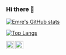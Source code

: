 ### Hi there 👋

[![Emre's GitHub stats](https://github-readme-stats.vercel.app/api?username=emrygtt&show_icons=true&theme=dark)](https://github.com/emrygtt/github-readme-stats)

[![Top Langs](https://github-readme-stats.vercel.app/api/top-langs/?username=emrygtt&layout=compact)](https://github.com/emrygtt/github-readme-stats)



[<img align="left" alt="codeSTACKr | LinkedIn" width="22px" src="https://cdn.jsdelivr.net/npm/simple-icons@v3/icons/linkedin.svg" />][linkedin]
[<img align="left" alt="codeSTACKr | Instagram" width="22px" src="https://cdn.jsdelivr.net/npm/simple-icons@v3/icons/instagram.svg" />][instagram]




[instagram]: https://instagram.com/emrygtt/
[linkedin]: https://linkedin.com/in/emryigit/


